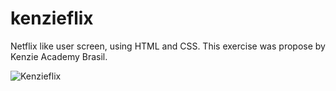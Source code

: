 # kenzieflix

Netflix like user screen, using HTML and CSS. This exercise was propose by Kenzie Academy Brasil.

![Kenzieflix](https://user-images.githubusercontent.com/40778394/161778595-e0bbcc4d-51cc-47dd-84b7-fbe7ce5a1072.png)
